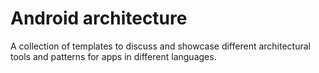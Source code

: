# Android architecture
A collection of templates to discuss and showcase different architectural tools and patterns for apps in different languages.
